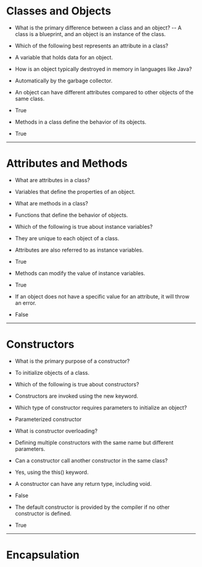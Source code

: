 #  Classes and Objects

- What is the primary difference between a class and an object?
-- A class is a blueprint, and an object is an instance of the class.

- Which of the following best represents an attribute in a class?
- A variable that holds data for an object.

- How is an object typically destroyed in memory in languages like Java?
- Automatically by the garbage collector.

- An object can have different attributes compared to other objects of the same class.
- True

- Methods in a class define the behavior of its objects.
- True
  
 ----
 
# Attributes and Methods

- What are attributes in a class?
- Variables that define the properties of an object.

- What are methods in a class?
- Functions that define the behavior of objects.

- Which of the following is true about instance variables?
- They are unique to each object of a class.

- Attributes are also referred to as instance variables.
- True

- Methods can modify the value of instance variables.
- True

- If an object does not have a specific value for an attribute, it will throw an error.
- False
  
---

#  Constructors

- What is the primary purpose of a constructor?
- To initialize objects of a class.

- Which of the following is true about constructors?
- Constructors are invoked using the new keyword.


- Which type of constructor requires parameters to initialize an object?
- Parameterized constructor


- What is constructor overloading?
- Defining multiple constructors with the same name but different parameters.


- Can a constructor call another constructor in the same class?
- Yes, using the this() keyword.


- A constructor can have any return type, including void.
- False

- The default constructor is provided by the compiler if no other constructor is defined.
- True

---

# Encapsulation
